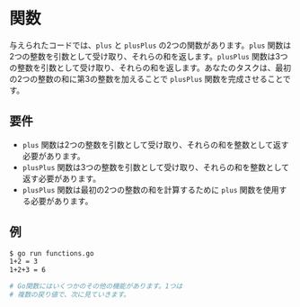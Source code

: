 # 関数

与えられたコードでは、`plus` と `plusPlus` の2つの関数があります。`plus` 関数は2つの整数を引数として受け取り、それらの和を返します。`plusPlus` 関数は3つの整数を引数として受け取り、それらの和を返します。あなたのタスクは、最初の2つの整数の和に第3の整数を加えることで `plusPlus` 関数を完成させることです。

## 要件

- `plus` 関数は2つの整数を引数として受け取り、それらの和を整数として返す必要があります。
- `plusPlus` 関数は3つの整数を引数として受け取り、それらの和を整数として返す必要があります。
- `plusPlus` 関数は最初の2つの整数の和を計算するために `plus` 関数を使用する必要があります。

## 例

```sh
$ go run functions.go
1+2 = 3
1+2+3 = 6

# Go関数にはいくつかのその他の機能があります。1つは
# 複数の戻り値で、次に見ていきます。
```
